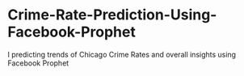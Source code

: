# Crime-Rate-Prediction-Using-Facebook-Prophet
I predicting trends of Chicago Crime Rates and overall insights using Facebook Prophet

